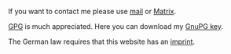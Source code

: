 If you want to contact me please use [mail](mailto:sebastian@dixieflatline.de) or [Matrix](https://matrix.to/#/@sebastian:matrix.dixieflatline.de).

[GPG](https://www.gnupg.org/) is much appreciated. Here you can download my [GnuPG key](/sebastian_at_dixieflatline.de.asc.txt).

The German law requires that this website has an [imprint](/imprint).
